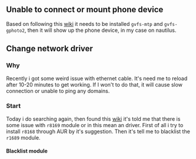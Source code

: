 ## Unable to connect or mount phone device
Based on following this [wiki](https://wiki.archlinux.org/title/File_manager_functionality#Mounting) it needs to be installed `gvfs-mtp` and `gvfs-gphoto2`, then it will show up the phone device, in my case on nautilus. 
## Change network driver
### Why
Recently i got some weird issue with ethernet cable. It's need me to reload after 10-20 minutes to get working. If I won't to do that, it will cause slow connection or unable to ping any domains.
### Start
Today i do searching again, then found this [wiki](https://wiki.archlinux.org/title/Network_configuration/Ethernet#Realtek_RTL8111/8168B) it's told me that there is some issue with `r8169` module or in this mean an driver. First of all i try to install `r8168` through AUR by it's suggestion. Then it's tell me to blacklist the `r1689` module. 
#### Blacklist module
